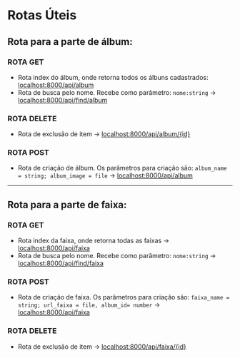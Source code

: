 # Rotas Úteis

## Rota para a parte de álbum:

### ROTA GET

- Rota index do álbum, onde retorna todos os álbuns cadastrados: [localhost:8000/api/album](http://localhost:8000/api/album)
- Rota de busca pelo nome. Recebe como parâmetro: `nome:string` -> [localhost:8000/api/find/album](http://localhost:8000/api/find/album)

### ROTA DELETE

- Rota de exclusão de item -> [localhost:8000/api/album/{id}](http://localhost:8000/api/album/{id})

### ROTA POST

- Rota de criação de álbum. Os parâmetros para criação são: `album_name = string; album_image = file` -> [localhost:8000/api/album](http://localhost:8000/api/album)

---

## Rota para a parte de faixa:

### ROTA GET

- Rota index da faixa, onde retorna todas as faixas -> [localhost:8000/api/faixa](http://localhost:8000/api/faixa)
- Rota de busca pelo nome. Recebe como parâmetro: `nome:string` -> [localhost:8000/api/find/faixa](http://localhost:8000/api/find/faixa)

### ROTA POST

- Rota de criação de faixa. Os parâmetros para criação são: `faixa_name = string; url_faixa = file, album_id= number` -> [localhost:8000/api/faixa](http://localhost:8000/api/faixa)

### ROTA DELETE

- Rota de exclusão de item -> [localhost:8000/api/faixa/{id}](http://localhost:8000/api/faixa/{id})
